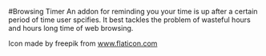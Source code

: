 #Browsing Timer
An addon for reminding you your time is up after a certain period of time user spcifies. It best tackles the problem of wasteful hours and hours long time of web browsing.

Icon made by freepik from www.flaticon.com